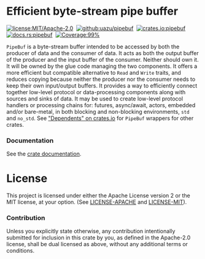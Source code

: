 # Efficient byte-stream pipe buffer

[![license:MIT/Apache-2.0][1]](https://github.com/uazu/pipebuf)&nbsp;
[![github:uazu/pipebuf][2]](https://github.com/uazu/pipebuf)&nbsp;
[![crates.io:pipebuf][3]](https://crates.io/crates/pipebuf)&nbsp;
[![docs.rs:pipebuf][4]](https://docs.rs/pipebuf)&nbsp;
[![Coverage:99%][5]](https://docs.rs/pipebuf)

[1]: https://img.shields.io/badge/license-MIT%2FApache--2.0-blue
[2]: https://img.shields.io/badge/github-uazu%2Fpipebuf-brightgreen
[3]: https://img.shields.io/badge/crates.io-pipebuf-red
[4]: https://img.shields.io/badge/docs.rs-pipebuf-purple
[5]: https://img.shields.io/badge/Coverage-99%25-blue

`PipeBuf` is a byte-stream buffer intended to be accessed by both the
producer of data and the consumer of data.  It acts as both the output
buffer of the producer and the input buffer of the consumer.  Neither
should own it.  It will be owned by the glue code managing the two
components.  It offers a more efficient but compatible alternative to
`Read` and `Write` traits, and reduces copying because neither the
producer nor the consumer needs to keep their own input/output
buffers.  It provides a way to efficiently connect together low-level
protocol or data-processing components along with sources and sinks of
data.  It may be used to create low-level protocol handlers or
processing chains for: futures, async/await, actors, embedded and/or
bare-metal, in both blocking and non-blocking environments, `std` and
`no_std`.  See ["Dependents" on
crates.io](https://crates.io/crates/pipebuf/reverse_dependencies) for
`PipeBuf` wrappers for other crates.

### Documentation

See the [crate documentation](http://docs.rs/pipebuf).

# License

This project is licensed under either the Apache License version 2 or
the MIT license, at your option.  (See
[LICENSE-APACHE](LICENSE-APACHE) and [LICENSE-MIT](LICENSE-MIT)).

### Contribution

Unless you explicitly state otherwise, any contribution intentionally
submitted for inclusion in this crate by you, as defined in the
Apache-2.0 license, shall be dual licensed as above, without any
additional terms or conditions.
